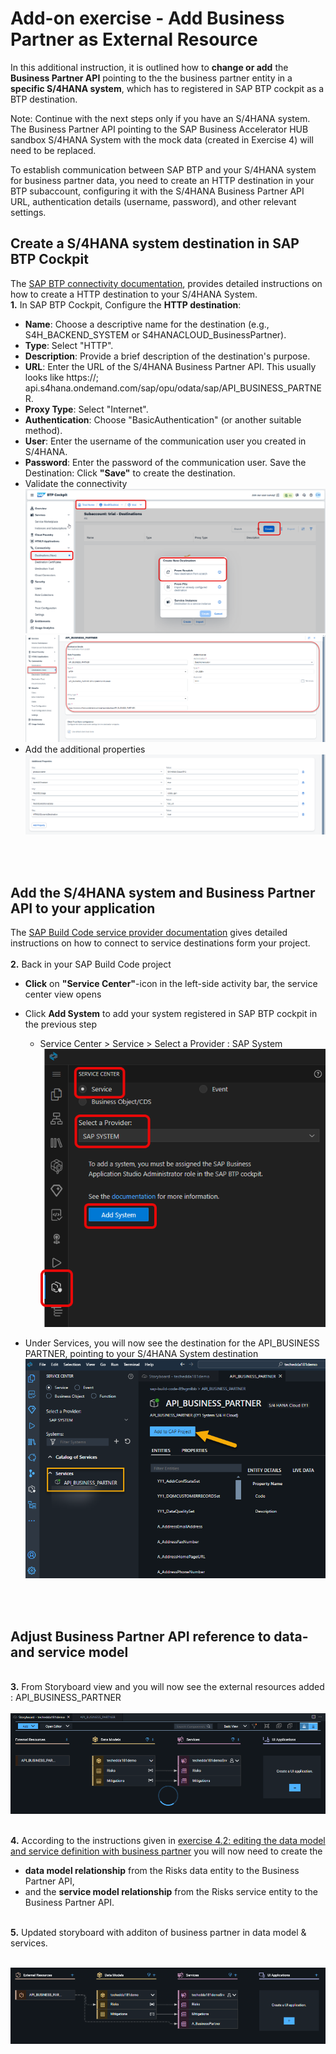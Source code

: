 # Add-on exercise - Add Business Partner as External Resource

In this additional instruction, it is outlined how to __change or add__ the __Business Partner API__ pointing to the the business partner entity in a __specific S/4HANA system__, which has to registered in SAP BTP cockpit as a BTP destination. 

Note: Continue with the next steps only if you have an S/4HANA system. The Business Partner API pointing to the SAP Business Accelerator HUB sandbox S/4HANA System  with the mock data (created in Exercise 4) will need to be replaced.

To establish communication between SAP BTP and your S/4HANA system for business partner data, you need to create an HTTP destination in your BTP subaccount, configuring it with the S/4HANA Business Partner API URL, authentication details (username, password), and other relevant settings. 


## Create a S/4HANA system destination in SAP BTP Cockpit

The [SAP BTP connectivity documentation](https://help.sap.com/docs/connectivity/sap-btp-connectivity-cf/http-destination), provides detailed instructions on how to create a HTTP destination to your S/4HANA System. 
<br>__1.__ In SAP BTP Cockpit, Configure the __HTTP destination__:
- __Name__: Choose a descriptive name for the destination (e.g., S4H_BACKEND_SYSTEM or S4HANACLOUD_BusinessPartner). 
- __Type__: Select "HTTP". 
- __Description__: Provide a brief description of the destination's purpose. 
- __URL__: Enter the URL of the S/4HANA Business Partner API. This usually looks like https://<TenantID>; api.s4hana.ondemand.com/sap/opu/odata/sap/API_BUSINESS_PARTNER. 
- __Proxy Type__: Select "Internet". 
- __Authentication__: Choose "BasicAuthentication" (or another suitable method). 
- __User__: Enter the username of the communication user you created in S/4HANA. 
- __Password__: Enter the password of the communication user. 
Save the Destination: Click __"Save"__ to create the destination.  
- Validate the connectivity
<br>![](/exercises/ex_optional/images/btpc-created.png)
<br>![](/exercises/ex_optional/images/createnewdest.png)
- Add the additional properties
<br>![](/exercises/ex_optional/images/additionalproperties.png)

<br><br>

## Add the S/4HANA system and Business Partner API to your application

The [SAP Build Code service provider documentation](https://help.sap.com/docs/bas/sap-business-application-studio/sap-system-service-provider) gives detailed instructions on how to connect to service destinations form your project.  
<br>__2.__ Back in your SAP Build Code project
-  __Click__ on __"Service Center"__-icon in the left-side activity bar, the service center view opens
-  Click __Add System__ to add your system registered in SAP BTP cockpit in the previous step
   -  Service Center > Service > Select a Provider : SAP System 
   <br>![](/exercises/ex_optional/images/bc_servicecenter.png)
  
- Under Services, you will now see the destination for the API_BUSINESS PARTNER, pointing to your S/4HANA System destination
<br>![](/exercises/ex_optional/images/adds4.png)

<br><br>

## Adjust Business Partner API reference to data- and service model  

<br>__3.__ From Storyboard view and you will now see the external resources added : API_BUSINESS_PARTNER  
<br>![](/exercises/ex_optional/images/storyboardbupa.png)

<br>__4.__ According to the instructions given in [exercise 4.2: editing the data model and service definition with business partner](exercises/ex4#exercise-42---edit-the-data-model-and-service-definition-with-business-partner) you will now need to create the 
- __data model relationship__ from the Risks data entity to the Business Partner API,
- and the __service model relationship__ from the Risks service entity to the Business Partner API.

<br>__5.__ Updated storyboard with additon of business partner in data model & services.

<br>![](/exercises/ex_optional/images/updatedstoryboardbupa.png)


